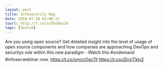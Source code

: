 ```yaml
---
layout: post
title: Infosecurity Mag
date: 2018-07-20 03:00:21
tourl: http://t.co/ioT6nbGu1X
tags: [Source]
---
```

Are you using open source? Get detailed insight into the level of usage of open source components and how companies are approaching DevOps and securitys role within this new paradigm - Watch this #ondemand #infosecwebinar now. https://t.co/xmccOgc7ll https://t.co/JDrzjTkIv2